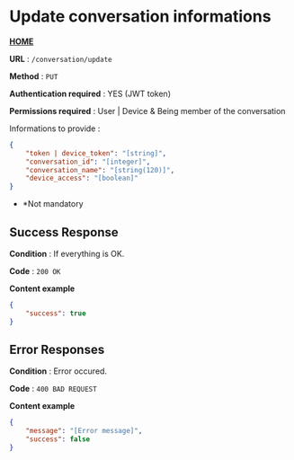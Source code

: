 # Update conversation informations
**[HOME](../README.md)**

**URL** : `/conversation/update`

**Method** : `PUT`

**Authentication required** : YES (JWT token)

**Permissions required** : User | Device & Being member of the conversation


Informations to provide :

```json
{
    "token | device_token": "[string]",
    "conversation_id": "[integer]",
    "conversation_name": "[string(120)]",
    "device_access": "[boolean]"
}
```

* *Not mandatory

## Success Response

**Condition** : If everything is OK.

**Code** : `200 OK`

**Content example**

```json
{
    "success": true
}
```

## Error Responses

**Condition** : Error occured.

**Code** : `400 BAD REQUEST`

**Content example**

```json
{
    "message": "[Error message]",
    "success": false
}
```